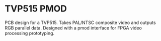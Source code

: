 ﻿# TVP515 PMOD

PCB design for a TVP515. Takes PAL/NTSC composite video and outputs RGB parallel data. Designed with a pmod interface for FPGA video processing prototyping.
